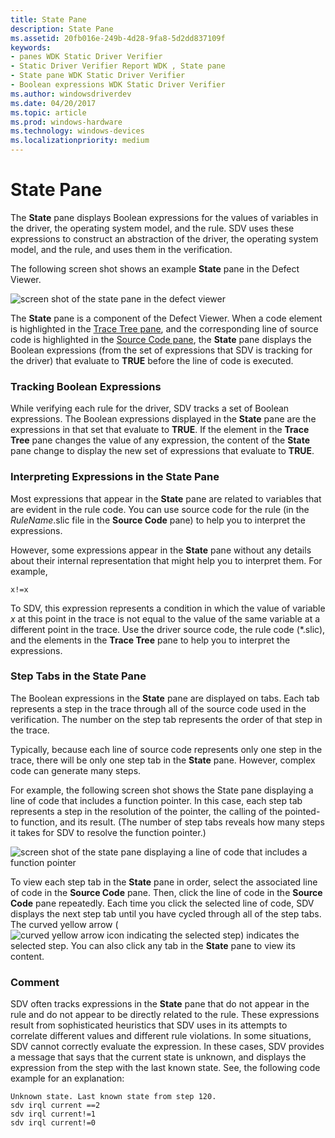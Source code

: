 ```yaml
---
title: State Pane
description: State Pane
ms.assetid: 20fb016e-249b-4d28-9fa8-5d2dd837109f
keywords:
- panes WDK Static Driver Verifier
- Static Driver Verifier Report WDK , State pane
- State pane WDK Static Driver Verifier
- Boolean expressions WDK Static Driver Verifier
ms.author: windowsdriverdev
ms.date: 04/20/2017
ms.topic: article
ms.prod: windows-hardware
ms.technology: windows-devices
ms.localizationpriority: medium
---
```


# State Pane


The **State** pane displays Boolean expressions for the values of variables in the driver, the operating system model, and the rule. SDV uses these expressions to construct an abstraction of the driver, the operating system model, and the rule, and uses them in the verification.

The following screen shot shows an example **State** pane in the Defect Viewer.

![screen shot of the state pane in the defect viewer](images/sdv-state.png)

The **State** pane is a component of the Defect Viewer. When a code element is highlighted in the [Trace Tree pane](trace-tree-pane.md), and the corresponding line of source code is highlighted in the [Source Code pane](source-code-pane.md), the **State** pane displays the Boolean expressions (from the set of expressions that SDV is tracking for the driver) that evaluate to **TRUE** before the line of code is executed.

### <span id="tracking_boolean_expressions"></span><span id="TRACKING_BOOLEAN_EXPRESSIONS"></span>Tracking Boolean Expressions

While verifying each rule for the driver, SDV tracks a set of Boolean expressions. The Boolean expressions displayed in the **State** pane are the expressions in that set that evaluate to **TRUE**. If the element in the **Trace Tree** pane changes the value of any expression, the content of the **State** pane change to display the new set of expressions that evaluate to **TRUE**.

### <span id="interpreting_expressions_in_the_state_pane"></span><span id="INTERPRETING_EXPRESSIONS_IN_THE_STATE_PANE"></span>Interpreting Expressions in the State Pane

Most expressions that appear in the **State** pane are related to variables that are evident in the rule code. You can use source code for the rule (in the *RuleName*.slic file in the **Source Code** pane) to help you to interpret the expressions.

However, some expressions appear in the **State** pane without any details about their internal representation that might help you to interpret them. For example,

```
x!=x
```

To SDV, this expression represents a condition in which the value of variable *x* at this point in the trace is not equal to the value of the same variable at a different point in the trace. Use the driver source code, the rule code (\*.slic), and the elements in the **Trace Tree** pane to help you to interpret the expressions.

### <span id="step_tabs_in_the_state_pane"></span><span id="STEP_TABS_IN_THE_STATE_PANE"></span>Step Tabs in the State Pane

The Boolean expressions in the **State** pane are displayed on tabs. Each tab represents a step in the trace through all of the source code used in the verification. The number on the step tab represents the order of that step in the trace.

Typically, because each line of source code represents only one step in the trace, there will be only one step tab in the **State** pane. However, complex code can generate many steps.

For example, the following screen shot shows the State pane displaying a line of code that includes a function pointer. In this case, each step tab represents a step in the resolution of the pointer, the calling of the pointed-to function, and its result. (The number of step tabs reveals how many steps it takes for SDV to resolve the function pointer.)

![screen shot of the state pane displaying a line of code that includes a function pointer](images/sdv-statetab.png)

To view each step tab in the **State** pane in order, select the associated line of code in the **Source Code** pane. Then, click the line of code in the **Source Code** pane repeatedly. Each time you click the selected line of code, SDV displays the next step tab until you have cycled through all of the step tabs. The curved yellow arrow (![curved yellow arrow icon indicating the selected step](images/sdv-ico-steptab.png)) indicates the selected step. You can also click any tab in the **State** pane to view its content.

### <span id="comment"></span><span id="COMMENT"></span>Comment

SDV often tracks expressions in the **State** pane that do not appear in the rule and do not appear to be directly related to the rule. These expressions result from sophisticated heuristics that SDV uses in its attempts to correlate different values and different rule violations. In some situations, SDV cannot correctly evaluate the expression. In these cases, SDV provides a message that says that the current state is unknown, and displays the expression from the step with the last known state. See, the following code example for an explanation:

```
Unknown state. Last known state from step 120.
sdv irql current ==2
sdv irql current!=1
sdv irql current!=0
```

 

 





